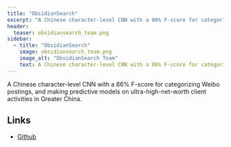 ```yaml
---
title: "ObsidianSearch"
excerpt: "A Chinese character-level CNN with a 86% F-score for categorizing Weibo postings, and making predictive models on ultra-high-net-worth client activities in Greater China."
header:
  teaser: obsidiansearch_team.png
sidebar:
  - title: "ObsidianSearch"
    image: obsidiansearch_team.png
    image_alt: "ObsidianSearch Team"
    text: A Chinese character-level CNN with a 86% F-score for categorizing Weibo postings, and making predictive models on ultra-high-net-worth client activities in Greater China.
---
```


A Chinese character-level CNN with a 86% F-score for categorizing Weibo postings, and making predictive models on ultra-high-net-worth client activities in Greater China.

## Links

* [Github](https://github.com/ObsidianAdvisoryLLP/ChineseTextClassification)

